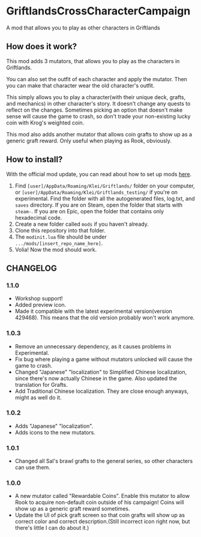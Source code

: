# GriftlandsCrossCharacterCampaign

 A mod that allows you to play as other characters in Griftlands

## How does it work?

This mod adds 3 mutators, that allows you to play as the characters in Griftlands.

You can also set the outfit of each character and apply the mutator. Then you can make that character wear the old character's outfit.

This simply allows you to play a character(with their unique deck, grafts, and mechanics) in other character's story. It doesn't change any quests to reflect on the changes. Sometimes picking an option that doesn't make sense will cause the game to crash, so don't trade your non-existing lucky coin with Krog's weighted coin.

This mod also adds another mutator that allows coin grafts to show up as a generic graft reward. Only useful when playing as Rook, obviously.

## How to install?

With the official mod update, you can read about how to set up mods [here](https://forums.kleientertainment.com/forums/topic/116914-early-mod-support/).

1. Find `[user]/AppData/Roaming/Klei/Griftlands/` folder on your computer, or `[user]/AppData/Roaming/Klei/Griftlands_testing/` if you're on experimental. Find the folder with all the autogenerated files, log.txt, and `saves` directory. If you are on Steam, open the folder that starts with `steam-`. If you are on Epic, open the folder that contains only hexadecimal code.
2. Create a new folder called `mods` if you haven't already.
3. Clone this repository into that folder.
4. The `modinit.lua` file should be under `.../mods/[insert_repo_name_here]`.
5. Volia! Now the mod should work.

## CHANGELOG

### 1.1.0

* Workshop support!
* Added preview icon.
* Made it compatible with the latest experimental version(version 429468). This means that the old version probably won't work anymore.

### 1.0.3

* Remove an unnecessary dependency, as it causes problems in Experimental.
* Fix bug where playing a game without mutators unlocked will cause the game to crash.
* Changed "Japanese" "localization" to Simplified Chinese localization, since there's now actually Chinese in the game. Also updated the translation for Grafts.
* Add Traditional Chinese localization. They are close enough anyways, might as well do it.

### 1.0.2

* Adds "Japanese" "localization".
* Adds icons to the new mutators.

### 1.0.1

* Changed all Sal's brawl grafts to the general series, so other characters can use them.

### 1.0.0

* A new mutator called "Rewardable Coins". Enable this mutator to allow Rook to acquire non-default coin outside of his campaign! Coins will show up as a generic graft reward sometimes.
* Update the UI of pick graft screen so that coin grafts will show up as correct color and correct description.(Still incorrect icon right now, but there's little I can do about it.)
